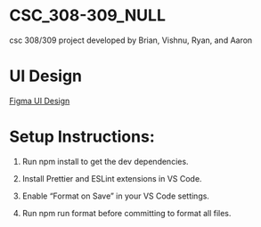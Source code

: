# CSC_308-309_NULL
csc 308/309 project developed by Brian, Vishnu, Ryan, and Aaron

# UI Design
[Figma UI Design](https://www.figma.com/design/0z8JxtDEOHMynJBxNlRy3B/NULL?node-id=0-1&t=4Dz5RBx5Wi5keHSV-1)

# Setup Instructions:

1. Run npm install to get the dev dependencies.

2. Install Prettier and ESLint extensions in VS Code.

3. Enable “Format on Save” in your VS Code settings.

4. Run npm run format before committing to format all files.
